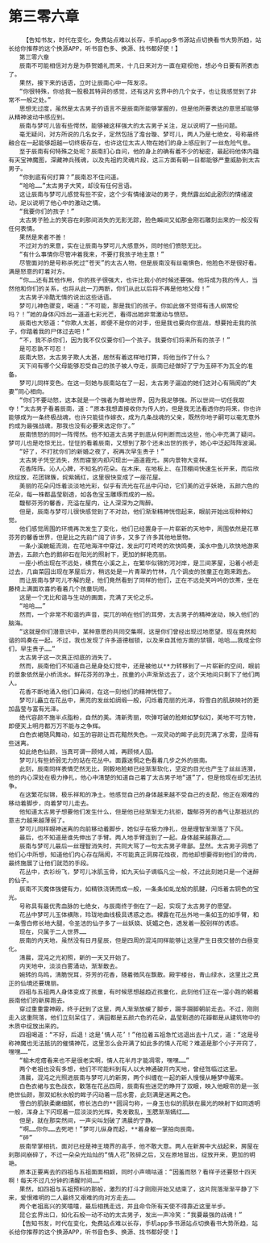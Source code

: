 # 第三零六章
        【告知书友，时代在变化，免费站点难以长存，手机app多书源站点切换看书大势所趋，站长给你推荐的这个换源APP，听书音色多、换源、找书都好使！】
       第三零六章
       辰南不可能相信对方是为恭贺婚礼而来，十几日来对方一直在窥视他，想必今日要有所表态了。
       果然，接下来的话语，立时让辰南心中一阵发凉。
       “你很特殊，你给我一股极其特异的感觉，还有这片玄界中的几个女子，也让我感觉到了非常不一般之处。”
       思想无过度，虽然是太古男子的语言不是辰南所能够掌握的，但是他所要表达的意思却能够从精神波动中感应到。
       辰南与梦可儿皆有些愕然，能够被这样强大的太古男子关注，足以说明了一些问题。
       毫无疑问，对方所说的几名女子，定然包括了澹台璇、梦可儿，两人乃是七绝女，号称最终融合在一起能够超越一切终极存在，也许这位太古人物在她们的身上感应到了一丝危险气息。
       至于辰南有何特殊之处呢？辰南扪心自问，他的身上的确有着不少的秘密，最起码他体内蕴有天宝神魔图，深藏神兵残魂，以及先祖的灵魂片段，这三方面有朝一日都能够严重威胁到太古男子。
       “你到底有何打算？”辰南忍不住问道。
       “哈哈……”太古男子大笑，却没有任何言语。
       这让辰南与梦可儿感觉有些不安，这个少有情绪波动的男子，竟然露出如此剧烈的情绪波动，足以说明了他心中的激动之情。
       “我要你们的孩子！”
       太古男子脸上的笑容在刹那间消失的无影无踪，脸色瞬间又如那金刚石雕刻出来的一般没有任何表情。
       果然是来者不善！
       不过对方的来意，实在让辰南与梦可儿大感意外，同时他们愤怒无比。
       “有什么事情你尽管冲着我来，不要打我孩子地主意！”
       尽管面对的是号称杀死过“苍天”的太古人物，但是辰南没有丝毫惧色，他脸色不是很好看。满是怒意的盯着对方。
       “你……还有其他作用，你的孩子很强大，也许比我小的时候还要强。他将成为我的传人，当然他和你们的关系，也将从此一刀两断，你们从此以后将不再是他地父母！”
       太古男子冷酷无情的说出这些话语。
       梦可儿神色骤变，喝道：“不可能，那是我们的孩子。你如此做不觉得有违人纲常伦吗？！”她的身体闪烁出一道道七彩光芒，看得出她非常激动与愤怒。
       辰南也大怒道：“你欺人太甚，即便不是你的对手，但是我也要向你宣战，想要抢走我的孩子，你踏着我的尸体过去吧！”
       “不，我不杀你们，因为我不仅仅要你们一个孩子。我要你们将来所有的孩子！”
       是可忍孰不可忍！
       辰南大怒，太古男子欺人太甚，居然有着这样地打算，将他当作了什么？
       天下间有哪个父母能够忍受自己的孩子被人夺走，辰南已经做好了宁为玉碎不为瓦全的准备。
       梦可儿同样变色。在这一刻她与辰南站在了一起，太古男子逼迫的她们这对心有隔阂的“夫妻”同心相向。
       “你们不要动怒，这本就是一个强者为尊地世界，因为我足够强。所以世间一切任我取夺！”太古男子看着辰南，道：“原本我想直接收你为传人的，但是我无法看透你的将来，你也许能够成为一条终极战魂，也许只能徒作嫁衣，成为几条战魂的父亲，既然你地子嗣可以毫无意外的成为最强战魂，那我也没有必要来选定你了。”
       辰南愤怒的同时一阵愕然。他不知道太古男子到底从何判断而出这些，他心中充满了疑问。梦可儿也是吃惊无比，怔怔的看着辰南，又想到了那个还未出世的孩子，她心中泛起阵阵波澜。
       “好了，不打扰你们的新婚之夜了，祝再次早生贵子！”
       太古男子凭空消失，然而寝室内却闪现出一道道霞光。房内景物大变样。
       花香阵阵。沁人心脾，不知名的花朵。在木床、在地板上、在顶棚间快速生长开来，而后欣欣绽放，花团锦簇，姹紫嫣红，这里很快变成了一座花屋。
       美丽的花朵闪烁着淡淡地光彩，似乎有流光在花丛中闪动，它们美的近乎妖艳，五颜六色的花朵，每一株都晶莹剔透，如各色宝玉雕琢而成的一般。
       馥郁芬芳的馨香，充溢在屋内，让人深深为之陶醉。
       但是，辰南与梦可儿很快感觉到了不对劲，他们渐渐精神恍惚起来，眼前开始出现种种幻觉。
       他们感觉周围的环境再次发生了变化，他们已经置身于一片崭新的天地中，周围依然是花草芬芳的馨香世界，但是比之先前广阔了许多，又多了许多其他地景物。
       一条小溪蜿蜒流淌，在花地海洋中穿过，发出叮叮咚咚的欢快鸣奏，溪水中鱼儿欢快地游来游去，五颜六色的鹅卵石在阳光的照射下，更加的鲜艳亮丽。
       一座小桥出现在不远处，横贯在小溪之上，在繁华似锦的河对岸，是三间茅屋，沿着小桥走过去，几亩菜园出现在茅屋后方，稍远处是一片青翠的竹林，几个调皮的孩童正在跑来跑去。
       而让辰南与梦可儿不解的是，他们竟然看到了同样的他们，正在不远处笑吟吟的饮茶，坐在藤椅上满面欢喜的看着几个孩童玩闹。
       这是一个无比和谐与生动的画面，充满了天伦之乐。
       “哈哈……”
       然而，一个非常不和谐的声音，突兀的响在他们的耳旁，太古男子的精神波动，映入他们的脑海。
       “这就是你们潜意识中，某种意愿的共同交集啊，这是你们曾经出现过地愿望。现在竟然和谐的鸣奏在一起。不过，我也发现了许多道德枷锁，以及来自其他方面的禁锢，哈哈……我成全你们，早生贵子……”
       太古男子这一次真正彻底的消失了。
       然而，辰南他们不知道自己是身处幻觉中，还是被他以**力转移到了一片崭新的空间，眼前的景象依然是小桥流水。鲜花芬芳的净土，孩童的小声渐渐远去了，这个天地间只剩下了他们两人。
       花香不断地涌入他们口鼻间，在这一刻他们的精神恍惚了。
       梦可儿矗立在花丛中，黑亮的发丝如绸缎一般，闪烁着亮丽的光泽，将雪白的肌肤映衬的更加晶莹与富有光泽。
       绝代容颜不施半点脂粉，自然的美。清新秀丽，吹弹可破的脸颊如梦似幻，美地不可方物，即便天上明月都万万不能与之争辉。
       白色衣裙随风舞动，如玉的容颜让百花黯然失色。一双灵动的眸子此刻充满了水雾，显得有些迷离。
       如此绝色仙颜，当真可谓一顾倾人城，再顾倾人国。
       梦可儿有些娇弱无力的站在花丛中。面露迷惘之色看着几步之外的辰南。
       此刻，辰南同样表情茫然无比，刚毅地脸颊已经渐渐软化，坚定的目光也产生了丝丝涟漪，他的内心深处在极力挣扎，他心中清楚的知道自己着了太古男子地“道”了，但是他现在却无法抗争。
       在这繁花似锦，极乐祥和的净土。他感觉自己的身体越来越不受自己的支配，他正在艰难的移动着脚步，向着梦可儿走去。
       他知道太古男子想要他们发生什么，但是他已经渐渐无力抗拒，馥郁芬芳的香气让那抵抗的意志力越来越薄弱了。
       梦可儿同样眼神迷离的向前移动着脚步，她似乎在极力挣扎，但是理智渐渐落了下风。
       最后，也不知道是谁先伸出了手臂。两人地手臂连到了一起。身体越来越靠近……
       辰南与梦可儿最后一丝理智消失时，共同大骂了一句太古男子卑鄙。显然。太古男子洞悉了他们心中所想，知道他们内心存在隔阂，不可能真正洞房花烛夜，而他却想要得到他们的骨肉，最终施展了让他们就范的手段。
       花丛中，衣衫纷飞，梦可儿冰肌玉骨，如九天仙子谪临凡尘一般，不过此刻她只是一个迷醉的仙子。
       辰南不灭魔体强健有力，如精铁浇铸而成一般，一条条如虬龙般的肌腱，闪烁着古铜色的宝光。
       号称具有最优秀血脉的七绝女，与辰南终于倒在了一起，实现了太古男子的愿望。
       花丛中梦可儿玉体横陈，玲珑地曲线极具诱惑之态。裸露在花丛外地一条如玉的如手臂，和一条雪白修长地大腿，令圣洁的仙子多了一丝妖娆、妩媚之色，透发着一股别样的诱惑。
       现在，只属于二人世界……
       辰南的内天地，虽然没有日月星辰，但是四周的混沌同样能够让这里产生日夜交替的白昼变化。
       清晨，混沌之光初照，新的一天又开始了。
       内天地中，淡淡白雾涌动，渐渐散去。
       婉转的鸟鸣，清脆悦耳，芬芳的花香，随着微风在飘散。殿宇楼台，青山绿水，这里比之真正的仙境还要瑰丽。
       四祖与五祖两人身体变成了孩童，有时候思想越趋近孩童化，此刻他们正在一溜小跑的朝着辰南他们的新房跑去。
       穿过重重雷神殿，终于赶到了这里，两人渐渐放缓了脚步，蹑手蹑脚朝前走去。不过，刚刚走入这重院落，他们立刻呆住了，满园都是五颜六色的花朵，晶莹剔透的花瓣都是从建筑物中的木质中绽放出来的。
       四祖喝道：“不好，后退！这是‘情人花’！”他拉着五祖急忙远退出去十几丈，道：“这是号称神魔也无法抵抗的催情神花，这里怎么会开满了如此多的情人花呢？难道是那个小子开窍了，嘿嘿……”
       “榆木疙瘩看来也不是很老实啊，情人花半月才能凋零，嘿嘿……”
       两个老祖也没有多想，他们不可能料到有人以大神通破开内天地，曾经驾临过这里。
       清晨，混沌之光照进辰南与梦可儿的新房，两个纠缠在一起的新人慢慢从睡梦中醒来。
       白色衣裙与玄色战衣，散落在花丛四周，辰南有些迷茫的睁开了双眼，映入他眼帘的是一张绝世仙颜，那双如秋水般的眸子闪动着一层水雾，此刻满是迷离之色。
       雪白的肌肤柔嫩细腻，修长洁白的**圆润匀称，一身玉也似的肌肤在晨光的映射下如同透明一般，浑身上下闪现着一层淡淡的光辉，秀发散乱，玉腮渐渐嫣红……
       但是，就在那突然间，一声尖叫划破了清晨的宁静。
       “啊……你你……去死吧！”梦可儿纵身而起，**着身躯一掌拍向辰南。
       “砰”
       辰南举掌相抗，面对已经是神王境界的高手，他不敢大意。两人在新房中大战起来，房屋在刹那间崩碎了，不过一朵朵光灿灿的“情人花”败碎之后，又在原地冒出，绽放开来，更加的明艳。
       原本正要离去的四祖与五祖面面相觑，同时小声嘀咕道：“因羞而怒？看样子还要怒十四天啊！每天不过几分钟的清醒时间……”
       果然，如四祖与五祖预料的那般，激烈的打斗才刚刚开始又结束了，这片院落渐渐平静了下来，爱恨难明的二人最终又艰难的向对方走去……
       两个老祖高兴的笑嘻嘻，最后相携走远，并且命令所有天使不得靠近这里半步。
       昆仑玄界出口，如化石般一动不动的太古男子，发出一声冷笑：“我要最强的战魂！”
       【告知书友，时代在变化，免费站点难以长存，手机app多书源站点切换看书大势所趋，站长给你推荐的这个换源APP，听书音色多、换源、找书都好使！】